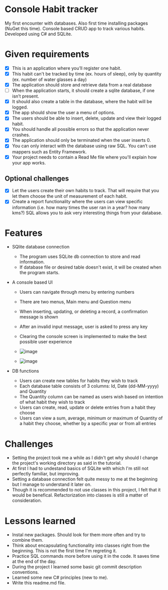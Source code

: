 # Console Habit tracker
My first encounter with databases. Also first time installing packages (NuGet this time).
Console based CRUD app to track various habits. Developed using C# and SQLite.

# Given requirements
- [x] This is an application where you’ll register one habit.
- [x] This habit can't be tracked by time (ex. hours of sleep), only by quantity (ex. number of water glasses a day)
- [x] The application should store and retrieve data from a real database
- [ ] When the application starts, it should create a sqlite database, if one isn’t present.
- [x] It should also create a table in the database, where the habit will be logged.
- [x] The app should show the user a menu of options.
- [x] The users should be able to insert, delete, update and view their logged habit.
- [x] You should handle all possible errors so that the application never crashes.
- [x] The application should only be terminated when the user inserts 0.
- [x] You can only interact with the database using raw SQL. You can’t use mappers such as Entity Framework.
- [x] Your project needs to contain a Read Me file where you'll explain how your app works.

## Optional challenges
- [x] Let the users create their own habits to track. That will require that you let them choose the unit of measurement of each habit.
- [x] Create a report functionality where the users can view specific information (i.e. how many times the user ran in a year? how many kms?) SQL allows you to ask very interesting things from your database.

# Features
* SQlite database connection
    - The program uses SQLite db connection to store and read information.
    - If database file or desired table doesn't exist, it will be created when the program starts.

* A console based UI
    - Users can navigate through menu by entering numbers
    - There are two menus, Main menu and Question menu
    -  When inserting, updating, or deleting a record, a confirmation message is shown
    - After an invalid input message, user is asked to press any key
    - Clearing the console screen is implemented to make the best possible user experience

    - ![image](https://github.com/czerviik/CodeReviews.Console.HabitTracker/assets/137193704/cad8a8c0-5962-4302-9ee0-e6cb85e5b742)
    - ![image](https://github.com/czerviik/CodeReviews.Console.HabitTracker/assets/137193704/6e4084ef-4661-4e85-8083-913ba9e5b5bd)

* DB functions
    - Users can create new tables for habits they wish to track
    - Each database table consists of 3 columns: Id, Date (dd-MM-yyyy) and Quantity
    - The Quantity column can be named as users wish based on intention of what habit they wish to track
    - Users can create, read, update or delete entries from a habit they choose
    - Users can view a sum, average, minimum or maximum of Quantity of a habit they choose, whether by a specific year or from all entries

# Challenges

  - Setting the project took me a while as I didn't get why should I change the project's working directory as said in the tutorial.
  - At first I had to undestand basics of SQLite with which I'm still not perfectly familiar, but improving.
  - Setting a database connection felt quite messy to me at the beginning but I manage to understand it later on. 
  - Though it is recommended to not use classes in this project, I felt that it would be benefical. Refactorization into classes is still a matter of consideration.

# Lessons learned

  - Instal new packages. Should look for them more often and try to combine them. 
  - Think about encapsulating functionality into classes right from the beginning. This is not the first time I'm regreting it.
  - Practice SQL commands more before using it in the code. It saves time at the end of the day.
  - During the project I learned some basic git commit description conventions.
  - Learned some new C# principles (new to me).
  - Write this readme.md file.
